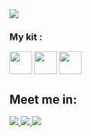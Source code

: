 <img src="https://capsule-render.vercel.app/api?type=waving&color=gradient&height=150&text=Hi,%20I'm%20Anton!&fontAlign=20&fontSize=40&fontAlignY=28&desc=[Python%20Software%20Developer]&descAlign=19&descAlignY=65"/>


<h3>My kit :</h3>
<div>
<img height="40" src="https://cdn.jsdelivr.net/gh/devicons/devicon/icons/python/python-original.svg"/>
<img height="40" src="https://cdn.jsdelivr.net/gh/devicons/devicon/icons/django/django-plain.svg" />
<img height="40" src="https://cdn.jsdelivr.net/gh/devicons/devicon/icons/fastapi/fastapi-plain.svg" />
          
          
          
            
</div>


<h2>Meet me in:</h2>
<a href="https://www.linkedin.com/in/anton-kosenko-a266a8245/">
  <img src="https://github.com/antony-kosenko/antony-kosenko/assets/126908734/6020afa8-1107-4bb7-8464-2bbfdf150a65"/>
</a>
<a href="https://t.me/anko_v">
  <img src="https://github.com/antony-kosenko/antony-kosenko/assets/126908734/aa777966-47e5-4baa-be0e-94999e13b450"/>
</a>
<a href="https://www.instagram.com/antony_kosenko/">
  <img src="https://github.com/antony-kosenko/antony-kosenko/assets/126908734/c98fed22-7890-48c7-94dd-bfbb733e52dd"/>
</a>
